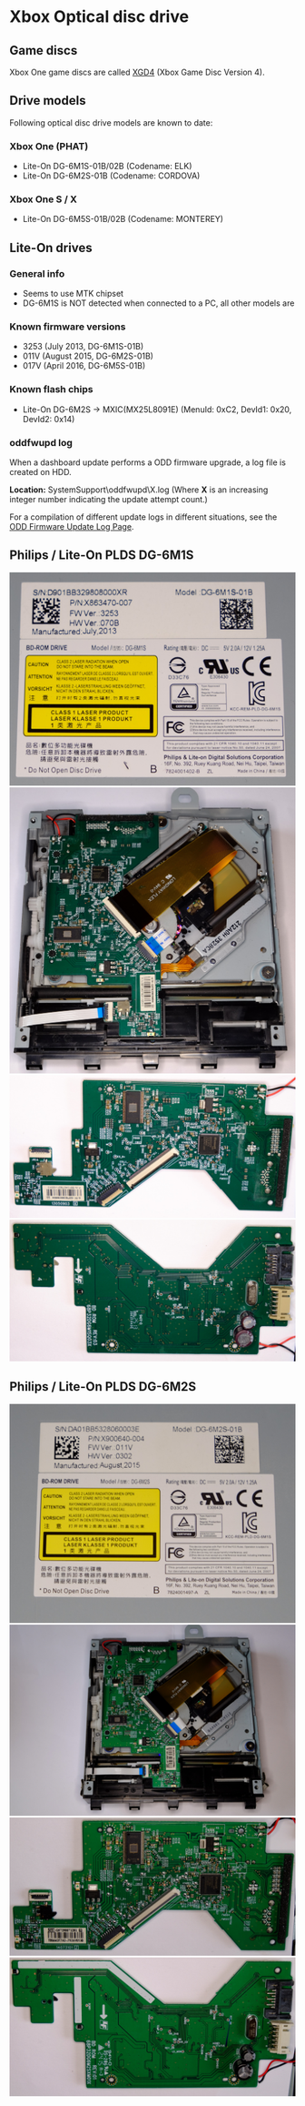 <!-- TITLE: Optical Disc Drive -->
<!-- SUBTITLE: Info about the optical disc drives used -->

# Xbox Optical disc drive
## Game discs

Xbox One game discs are called [XGD4](../games/xbox-game-disc.md) (Xbox Game Disc Version 4).

## Drive models

Following optical disc drive models are known to date:

### Xbox One (PHAT)

  - Lite-On DG-6M1S-01B/02B (Codename: ELK)
  - Lite-On DG-6M2S-01B (Codename: CORDOVA)

### Xbox One S / X

  - Lite-On DG-6M5S-01B/02B (Codename: MONTEREY)

## Lite-On drives

### General info

  - Seems to use MTK chipset
  - DG-6M1S is NOT detected when connected to a PC, all other models are

### Known firmware versions

  - 3253 (July 2013, DG-6M1S-01B)
  - 011V (August 2015, DG-6M2S-01B)
  - 017V (April 2016, DG-6M5S-01B)

### Known flash chips

  - Lite-On DG-6M2S -\> MXIC(MX25L8091E) (MenuId: 0xC2, DevId1: 0x20,
    DevId2: 0x14)

### oddfwupd log

When a dashboard update performs a ODD firmware upgrade, a log file is
created on HDD.

**Location:** SystemSupport\\oddfwupd\\X.log (Where **X** is an increasing integer number indicating the update attempt count.)

For a compilation of different update logs in different situations, see the [ODD Firmware Update Log Page](odd-firmware-update-log.md).

## Philips / Lite-On PLDS DG-6M1S

![PLDS DG6M1S label](../_files/optical-disc-drive/plds_dg6m1s_label.JPG)
![PLDS DG6M1S pcb mounted](../_files/optical-disc-drive/plds_dg6m1s_pcb_mounted.JPG)
![PLDS DG6M1S pcb front](../_files/optical-disc-drive/plds_dg6m1s_pcb_front.JPG)
![PLDS DG6M1S pcb back](../_files/optical-disc-drive/plds_dg6m1s_pcb_back.JPG)

## Philips / Lite-On PLDS DG-6M2S

![PLDS DG6M2S label](../_files/optical-disc-drive/plds_dg6m2s_label.JPG)
![PLDS DG6M2S pcb mounted](../_files/optical-disc-drive/plds_dg6m2s_pcb_mounted.JPG)
![PLDS DG6M2S pcb front](../_files/optical-disc-drive/plds_dg6m2s_pcb_front.JPG)
![PLDS DG6M2S pcb back](../_files/optical-disc-drive/plds_dg6m2s_pcb_back.JPG)
